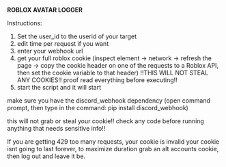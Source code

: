 **ROBLOX AVATAR LOGGER**

Instructions:

1. Set the user_id to the userid of your target
2. edit time per request if you want
3. enter your webhook url
4. get your full roblox cookie (inspect element -> network -> refresh the page -> copy the cookie header on one of the requests to a Roblox API, then set the cookie variable to that header) !!THIS WILL NOT STEAL ANY COOKIES!! proof read everything before executing!!
5. start the script and it will start

make sure you have the discord_webhook dependency (open command prompt, then type in the command: pip install discord_webhook)

this will not grab or steal your cookie!! check any code before running anything that needs sensitive info!!

If you are getting 429 too many requests, your cookie is invalid your cookie isnt going to last forever, to maximize duration grab an alt accounts cookie, then log out and leave it be.
